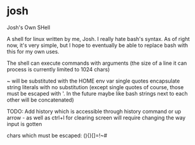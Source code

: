 # josh
Josh's Own SHell

A shell for linux written by me, Josh. I really hate bash's syntax. As of right now, it's very simple, but I hope to eventually be able to replace bash with this for my own uses.

The shell can execute commands with arguments (the size of a line it can process is currently limited to 1024 chars)

~ will be substituted with the HOME env var
single quotes encapsulate string literals with no substitution (except single quotes of course, those must be escaped with \'. In the future maybe like bash strings next to each other will be concatenated)

TODO: Add history which is accessible through history command or up arrow - as well as ctrl+l for clearing screen
    will require changing the way input is gotten


chars which must be escaped: (){}[]=!~#